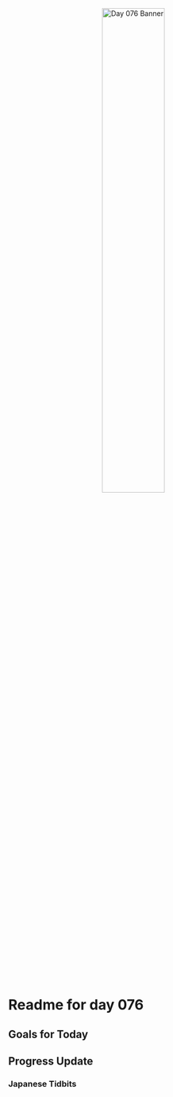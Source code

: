 <div align="center">
 <img src="../Images/image_076.jpg" alt="Day 076 Banner" width="50%">
</div>

# Readme for day 076

## Goals for Today

## Progress Update

### Japanese Tidbits

